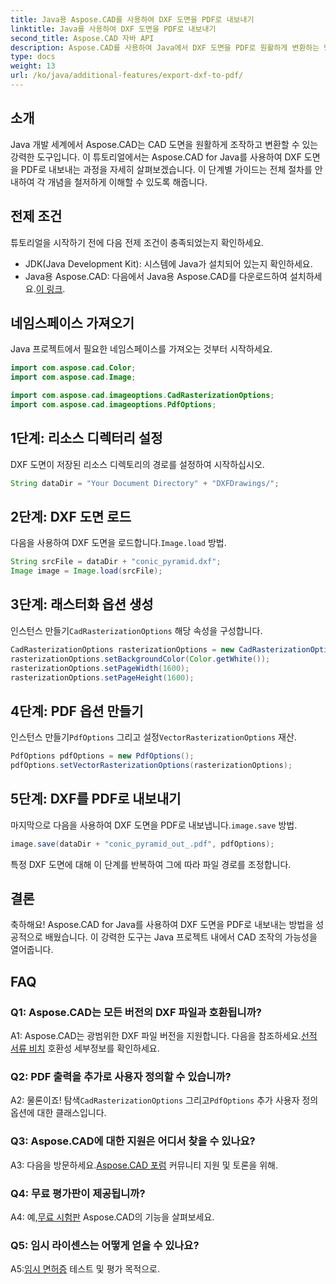 ```yaml
---
title: Java용 Aspose.CAD를 사용하여 DXF 도면을 PDF로 내보내기
linktitle: Java를 사용하여 DXF 도면을 PDF로 내보내기
second_title: Aspose.CAD 자바 API
description: Aspose.CAD를 사용하여 Java에서 DXF 도면을 PDF로 원활하게 변환하는 방법을 살펴보세요. CAD 워크플로를 손쉽게 향상시키세요.
type: docs
weight: 13
url: /ko/java/additional-features/export-dxf-to-pdf/
---
```

## 소개

Java 개발 세계에서 Aspose.CAD는 CAD 도면을 원활하게 조작하고 변환할 수 있는 강력한 도구입니다. 이 튜토리얼에서는 Aspose.CAD for Java를 사용하여 DXF 도면을 PDF로 내보내는 과정을 자세히 살펴보겠습니다. 이 단계별 가이드는 전체 절차를 안내하여 각 개념을 철저하게 이해할 수 있도록 해줍니다.

## 전제 조건

튜토리얼을 시작하기 전에 다음 전제 조건이 충족되었는지 확인하세요.

- JDK(Java Development Kit): 시스템에 Java가 설치되어 있는지 확인하세요.
-  Java용 Aspose.CAD: 다음에서 Java용 Aspose.CAD를 다운로드하여 설치하세요.[이 링크](https://releases.aspose.com/cad/java/).

## 네임스페이스 가져오기

Java 프로젝트에서 필요한 네임스페이스를 가져오는 것부터 시작하세요.

```java
import com.aspose.cad.Color;
import com.aspose.cad.Image;

import com.aspose.cad.imageoptions.CadRasterizationOptions;
import com.aspose.cad.imageoptions.PdfOptions;
```

## 1단계: 리소스 디렉터리 설정

DXF 도면이 저장된 리소스 디렉토리의 경로를 설정하여 시작하십시오.

```java
String dataDir = "Your Document Directory" + "DXFDrawings/";
```

## 2단계: DXF 도면 로드

 다음을 사용하여 DXF 도면을 로드합니다.`Image.load` 방법.

```java
String srcFile = dataDir + "conic_pyramid.dxf";
Image image = Image.load(srcFile);
```

## 3단계: 래스터화 옵션 생성

 인스턴스 만들기`CadRasterizationOptions` 해당 속성을 구성합니다.

```java
CadRasterizationOptions rasterizationOptions = new CadRasterizationOptions();
rasterizationOptions.setBackgroundColor(Color.getWhite());
rasterizationOptions.setPageWidth(1600);
rasterizationOptions.setPageHeight(1600);
```

## 4단계: PDF 옵션 만들기

 인스턴스 만들기`PdfOptions` 그리고 설정`VectorRasterizationOptions` 재산.

```java
PdfOptions pdfOptions = new PdfOptions();
pdfOptions.setVectorRasterizationOptions(rasterizationOptions);
```

## 5단계: DXF를 PDF로 내보내기

 마지막으로 다음을 사용하여 DXF 도면을 PDF로 내보냅니다.`image.save` 방법.

```java
image.save(dataDir + "conic_pyramid_out_.pdf", pdfOptions);
```

특정 DXF 도면에 대해 이 단계를 반복하여 그에 따라 파일 경로를 조정합니다.

## 결론

축하해요! Aspose.CAD for Java를 사용하여 DXF 도면을 PDF로 내보내는 방법을 성공적으로 배웠습니다. 이 강력한 도구는 Java 프로젝트 내에서 CAD 조작의 가능성을 열어줍니다.

## FAQ

### Q1: Aspose.CAD는 모든 버전의 DXF 파일과 호환됩니까?

 A1: Aspose.CAD는 광범위한 DXF 파일 버전을 지원합니다. 다음을 참조하세요.[선적 서류 비치](https://reference.aspose.com/cad/java/) 호환성 세부정보를 확인하세요.

### Q2: PDF 출력을 추가로 사용자 정의할 수 있습니까?

 A2: 물론이죠! 탐색`CadRasterizationOptions` 그리고`PdfOptions` 추가 사용자 정의 옵션에 대한 클래스입니다.

### Q3: Aspose.CAD에 대한 지원은 어디서 찾을 수 있나요?

 A3: 다음을 방문하세요.[Aspose.CAD 포럼](https://forum.aspose.com/c/cad/19) 커뮤니티 지원 및 토론을 위해.

### Q4: 무료 평가판이 제공됩니까?

 A4: 예,[무료 시험판](https://releases.aspose.com/) Aspose.CAD의 기능을 살펴보세요.

### Q5: 임시 라이센스는 어떻게 얻을 수 있나요?

 A5:[임시 면허증](https://purchase.aspose.com/temporary-license/) 테스트 및 평가 목적으로.
